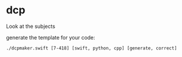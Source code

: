 # dcp

Look at the subjects

generate the template for your code:
```
./dcpmaker.swift [7-418] [swift, python, cpp] [generate, correct]
```


